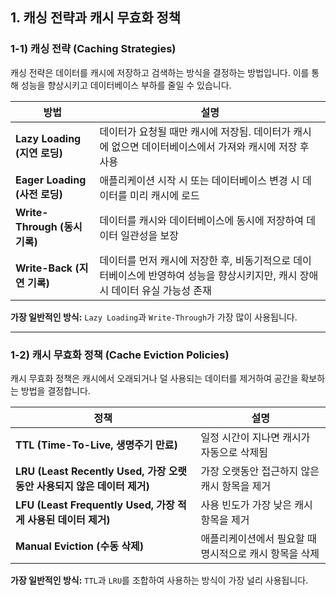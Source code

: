 ## **1. 캐싱 전략과 캐시 무효화 정책**
### **1-1) 캐싱 전략 (Caching Strategies)**

캐싱 전략은 데이터를 캐시에 저장하고 검색하는 방식을 결정하는 방법입니다. 이를 통해 성능을 향상시키고 데이터베이스 부하를 줄일 수 있습니다.

| **방법** | **설명** |
|-----------|----------------|
| **Lazy Loading (지연 로딩)** | 데이터가 요청될 때만 캐시에 저장됨. 데이터가 캐시에 없으면 데이터베이스에서 가져와 캐시에 저장 후 사용 |
| **Eager Loading (사전 로딩)** | 애플리케이션 시작 시 또는 데이터베이스 변경 시 데이터를 미리 캐시에 로드 |
| **Write-Through (동시 기록)** | 데이터를 캐시와 데이터베이스에 동시에 저장하여 데이터 일관성을 보장 |
| **Write-Back (지연 기록)** | 데이터를 먼저 캐시에 저장한 후, 비동기적으로 데이터베이스에 반영하여 성능을 향상시키지만, 캐시 장애 시 데이터 유실 가능성 존재 |

**가장 일반적인 방식:** `Lazy Loading`과 `Write-Through`가 가장 많이 사용됩니다.

---

### **1-2) 캐시 무효화 정책 (Cache Eviction Policies)**

캐시 무효화 정책은 캐시에서 오래되거나 덜 사용되는 데이터를 제거하여 공간을 확보하는 방법을 결정합니다.

| **정책** | **설명** |
|-----------|----------------|
| **TTL (Time-To-Live, 생명주기 만료)** | 일정 시간이 지나면 캐시가 자동으로 삭제됨 |
| **LRU (Least Recently Used, 가장 오랫동안 사용되지 않은 데이터 제거)** | 가장 오랫동안 접근하지 않은 캐시 항목을 제거 |
| **LFU (Least Frequently Used, 가장 적게 사용된 데이터 제거)** | 사용 빈도가 가장 낮은 캐시 항목을 제거 |
| **Manual Eviction (수동 삭제)** | 애플리케이션에서 필요할 때 명시적으로 캐시 항목을 삭제 |

**가장 일반적인 방식:** `TTL`과 `LRU`를 조합하여 사용하는 방식이 가장 널리 사용됩니다.